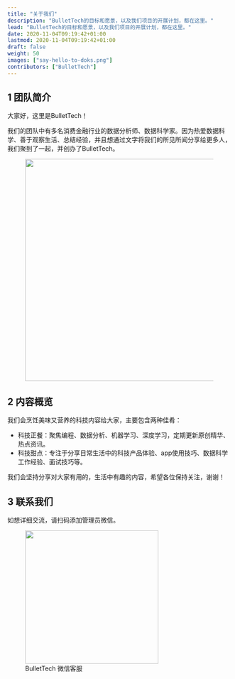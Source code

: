 ```yaml
---
title: "关于我们"
description: "BulletTech的目标和愿景，以及我们项目的开展计划，都在这里。"
lead: "BulletTech的目标和愿景，以及我们项目的开展计划，都在这里。"
date: 2020-11-04T09:19:42+01:00
lastmod: 2020-11-04T09:19:42+01:00
draft: false
weight: 50
images: ["say-hello-to-doks.png"]
contributors: ["BulletTech"]
---
```


## 1 团队简介

大家好，这里是BulletTech！

我们的团队中有多名消费金融行业的数据分析师、数据科学家。因为热爱数据科学、善于观察生活、总结经验，并且想通过文字将我们的所见所闻分享给更多人，我们聚到了一起，并创办了BulletTech。

<figure>
  <img src="https://cdn.jsdelivr.net/gh/BulletTech2021/Pics/2021-6-14/1623639526512-1080P%20(Full%20HD)%20-%20Tail%20Pic.png" width="500" />
</figure>

## 2 内容概览

我们会烹饪美味又营养的科技内容给大家，主要包含两种佳肴：

- 科技正餐：聚焦编程、数据分析、机器学习、深度学习，定期更新原创精华、热点资讯。
- 科技甜点：专注于分享日常生活中的科技产品体验、app使用技巧、数据科学工作经验、面试技巧等。

我们会坚持分享对大家有用的，生活中有趣的内容，希望各位保持关注，谢谢！

## 3 联系我们

如想详细交流，请扫码添加管理员微信。

<figure>
  <img src="https://cdn.jsdelivr.net/gh/BulletTech2021/Pics/2021-6-6/1622966940142-%E5%AE%98%E5%BE%AEwhite.jpeg" width="300" />
  <figcaption>BulletTech 微信客服</figcaption>
</figure>
